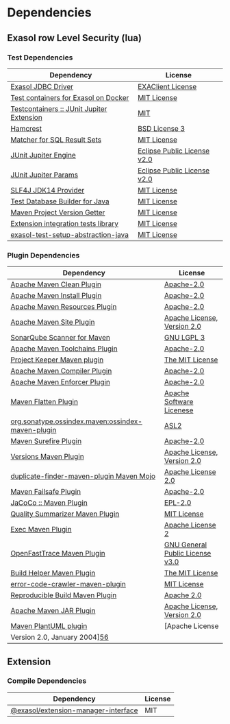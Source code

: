 <!-- @formatter:off -->
# Dependencies

## Exasol row Level Security (lua)

### Test Dependencies

| Dependency                                     | License                           |
| ---------------------------------------------- | --------------------------------- |
| [Exasol JDBC Driver][0]                        | [EXAClient License][1]            |
| [Test containers for Exasol on Docker][2]      | [MIT License][3]                  |
| [Testcontainers :: JUnit Jupiter Extension][4] | [MIT][5]                          |
| [Hamcrest][6]                                  | [BSD License 3][7]                |
| [Matcher for SQL Result Sets][8]               | [MIT License][9]                  |
| [JUnit Jupiter Engine][10]                     | [Eclipse Public License v2.0][11] |
| [JUnit Jupiter Params][10]                     | [Eclipse Public License v2.0][11] |
| [SLF4J JDK14 Provider][12]                     | [MIT License][13]                 |
| [Test Database Builder for Java][14]           | [MIT License][15]                 |
| [Maven Project Version Getter][16]             | [MIT License][17]                 |
| [Extension integration tests library][18]      | [MIT License][19]                 |
| [exasol-test-setup-abstraction-java][20]       | [MIT License][21]                 |

### Plugin Dependencies

| Dependency                                              | License                                                        |
| ------------------------------------------------------- | -------------------------------------------------------------- |
| [Apache Maven Clean Plugin][22]                         | [Apache-2.0][23]                                               |
| [Apache Maven Install Plugin][24]                       | [Apache-2.0][23]                                               |
| [Apache Maven Resources Plugin][25]                     | [Apache-2.0][23]                                               |
| [Apache Maven Site Plugin][26]                          | [Apache License, Version 2.0][23]                              |
| [SonarQube Scanner for Maven][27]                       | [GNU LGPL 3][28]                                               |
| [Apache Maven Toolchains Plugin][29]                    | [Apache-2.0][23]                                               |
| [Project Keeper Maven plugin][30]                       | [The MIT License][31]                                          |
| [Apache Maven Compiler Plugin][32]                      | [Apache-2.0][23]                                               |
| [Apache Maven Enforcer Plugin][33]                      | [Apache-2.0][23]                                               |
| [Maven Flatten Plugin][34]                              | [Apache Software Licenese][23]                                 |
| [org.sonatype.ossindex.maven:ossindex-maven-plugin][35] | [ASL2][36]                                                     |
| [Maven Surefire Plugin][37]                             | [Apache-2.0][23]                                               |
| [Versions Maven Plugin][38]                             | [Apache License, Version 2.0][23]                              |
| [duplicate-finder-maven-plugin Maven Mojo][39]          | [Apache License 2.0][40]                                       |
| [Maven Failsafe Plugin][41]                             | [Apache-2.0][23]                                               |
| [JaCoCo :: Maven Plugin][42]                            | [EPL-2.0][43]                                                  |
| [Quality Summarizer Maven Plugin][44]                   | [MIT License][45]                                              |
| [Exec Maven Plugin][46]                                 | [Apache License 2][23]                                         |
| [OpenFastTrace Maven Plugin][47]                        | [GNU General Public License v3.0][48]                          |
| [Build Helper Maven Plugin][49]                         | [The MIT License][50]                                          |
| [error-code-crawler-maven-plugin][51]                   | [MIT License][52]                                              |
| [Reproducible Build Maven Plugin][53]                   | [Apache 2.0][36]                                               |
| [Apache Maven JAR Plugin][54]                           | [Apache License, Version 2.0][23]                              |
| [Maven PlantUML plugin][55]                             | [Apache License
                Version 2.0, January 2004][56] |

## Extension

### Compile Dependencies

| Dependency                                | License |
| ----------------------------------------- | ------- |
| [@exasol/extension-manager-interface][57] | MIT     |

[0]: http://www.exasol.com/
[1]: https://repo1.maven.org/maven2/com/exasol/exasol-jdbc/24.1.0/exasol-jdbc-24.1.0-license.txt
[2]: https://github.com/exasol/exasol-testcontainers/
[3]: https://github.com/exasol/exasol-testcontainers/blob/main/LICENSE
[4]: https://java.testcontainers.org
[5]: http://opensource.org/licenses/MIT
[6]: http://hamcrest.org/JavaHamcrest/
[7]: http://opensource.org/licenses/BSD-3-Clause
[8]: https://github.com/exasol/hamcrest-resultset-matcher/
[9]: https://github.com/exasol/hamcrest-resultset-matcher/blob/main/LICENSE
[10]: https://junit.org/junit5/
[11]: https://www.eclipse.org/legal/epl-v20.html
[12]: http://www.slf4j.org
[13]: http://www.opensource.org/licenses/mit-license.php
[14]: https://github.com/exasol/test-db-builder-java/
[15]: https://github.com/exasol/test-db-builder-java/blob/main/LICENSE
[16]: https://github.com/exasol/maven-project-version-getter/
[17]: https://github.com/exasol/maven-project-version-getter/blob/main/LICENSE
[18]: https://github.com/exasol/extension-manager/
[19]: https://github.com/exasol/extension-manager/blob/main/LICENSE
[20]: https://github.com/exasol/exasol-test-setup-abstraction-java/
[21]: https://github.com/exasol/exasol-test-setup-abstraction-java/blob/main/LICENSE
[22]: https://maven.apache.org/plugins/maven-clean-plugin/
[23]: https://www.apache.org/licenses/LICENSE-2.0.txt
[24]: https://maven.apache.org/plugins/maven-install-plugin/
[25]: https://maven.apache.org/plugins/maven-resources-plugin/
[26]: https://maven.apache.org/plugins/maven-site-plugin/
[27]: http://sonarsource.github.io/sonar-scanner-maven/
[28]: http://www.gnu.org/licenses/lgpl.txt
[29]: https://maven.apache.org/plugins/maven-toolchains-plugin/
[30]: https://github.com/exasol/project-keeper/
[31]: https://github.com/exasol/project-keeper/blob/main/LICENSE
[32]: https://maven.apache.org/plugins/maven-compiler-plugin/
[33]: https://maven.apache.org/enforcer/maven-enforcer-plugin/
[34]: https://www.mojohaus.org/flatten-maven-plugin/
[35]: https://sonatype.github.io/ossindex-maven/maven-plugin/
[36]: http://www.apache.org/licenses/LICENSE-2.0.txt
[37]: https://maven.apache.org/surefire/maven-surefire-plugin/
[38]: https://www.mojohaus.org/versions/versions-maven-plugin/
[39]: https://basepom.github.io/duplicate-finder-maven-plugin
[40]: http://www.apache.org/licenses/LICENSE-2.0.html
[41]: https://maven.apache.org/surefire/maven-failsafe-plugin/
[42]: https://www.jacoco.org/jacoco/trunk/doc/maven.html
[43]: https://www.eclipse.org/legal/epl-2.0/
[44]: https://github.com/exasol/quality-summarizer-maven-plugin/
[45]: https://github.com/exasol/quality-summarizer-maven-plugin/blob/main/LICENSE
[46]: https://www.mojohaus.org/exec-maven-plugin
[47]: https://github.com/itsallcode/openfasttrace-maven-plugin
[48]: https://www.gnu.org/licenses/gpl-3.0.html
[49]: https://www.mojohaus.org/build-helper-maven-plugin/
[50]: https://spdx.org/licenses/MIT.txt
[51]: https://github.com/exasol/error-code-crawler-maven-plugin/
[52]: https://github.com/exasol/error-code-crawler-maven-plugin/blob/main/LICENSE
[53]: http://zlika.github.io/reproducible-build-maven-plugin
[54]: https://maven.apache.org/plugins/maven-jar-plugin/
[55]: https://github.com/Huluvu424242/plantuml-maven-plugin
[56]: https://www.apache.org/licenses/LICENSE-2.0
[57]: https://registry.npmjs.org/@exasol/extension-manager-interface/-/extension-manager-interface-0.4.2.tgz
